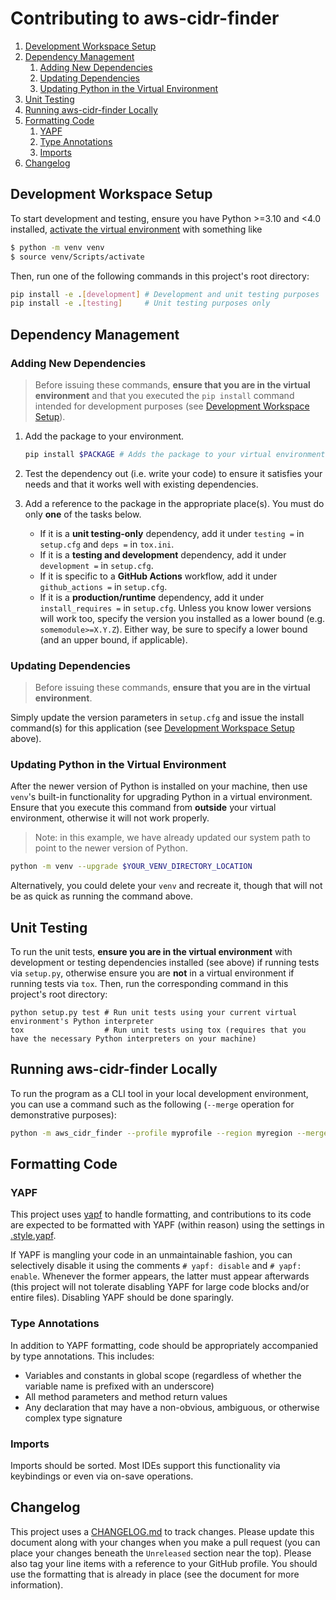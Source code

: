 # Contributing to aws-cidr-finder

1. [Development Workspace Setup](#development-workspace-setup)
2. [Dependency Management](#dependency-management)
   1. [Adding New Dependencies](#adding-new-dependencies)
   2. [Updating Dependencies](#updating-dependencies)
   3. [Updating Python in the Virtual Environment](#updating-python-in-the-virtual-environment)
4. [Unit Testing](#unit-testing)
5. [Running aws-cidr-finder Locally](#running-aws-cidr-finder-locally)
6. [Formatting Code](#formatting-code)
   1. [YAPF](#yapf)
   2. [Type Annotations](#type-annotations)
   3. [Imports](#imports)
7. [Changelog](#changelog)

## Development Workspace Setup

To start development and testing, ensure you have Python >=3.10 and <4.0 installed,
[activate the virtual environment](https://docs.python.org/3/tutorial/venv.html#creating-virtual-environments)
with something like

```bash
$ python -m venv venv
$ source venv/Scripts/activate
```

Then, run one of the following commands in this project's root directory:

```bash
pip install -e .[development] # Development and unit testing purposes
pip install -e .[testing]     # Unit testing purposes only
```

## Dependency Management

### Adding New Dependencies

>Before issuing these commands, **ensure that you are in the virtual environment** and that you
>executed the `pip install` command intended for development purposes (see
>[Development Workspace Setup](#development-workspace-setup)).

1. Add the package to your environment.
    ```bash
    pip install $PACKAGE # Adds the package to your virtual environment
    ```

2. Test the dependency out (i.e. write your code) to ensure it satisfies your needs and that it
   works well with existing dependencies.

3. Add a reference to the package in the appropriate place(s). You must do only **one** of the tasks
   below.
   * If it is a **unit testing-only** dependency, add it under `testing =` in `setup.cfg` and
     `deps =` in `tox.ini`.
   * If it is a **testing and development** dependency, add it under `development =` in
     `setup.cfg`.
   * If it is specific to a **GitHub Actions** workflow, add it under `github_actions =` in
     `setup.cfg`.
   * If it is a **production/runtime** dependency, add it under `install_requires =` in
     `setup.cfg`. Unless you know lower versions will work too, specify the version you installed
     as a lower bound (e.g. `somemodule>=X.Y.Z`). Either way, be sure to specify a lower bound (and
     an upper bound, if applicable).

### Updating Dependencies

>Before issuing these commands, **ensure that you are in the virtual environment**.

Simply update the version parameters in `setup.cfg` and issue the install command(s) for this
application (see [Development Workspace Setup](#development-workspace-setup) above).

### Updating Python in the Virtual Environment

After the newer version of Python is installed on your machine, then use `venv`'s built-in
functionality for upgrading Python in a virtual environment. Ensure that you execute this command
from **outside** your virtual environment, otherwise it will not work properly.

>Note: in this example, we have already updated our system path to point to the newer version of
>Python.

```bash
python -m venv --upgrade $YOUR_VENV_DIRECTORY_LOCATION
```

Alternatively, you could delete your `venv` and recreate it, though that will not be as quick as
running the command above.

## Unit Testing

To run the unit tests, **ensure you are in the virtual environment** with development or testing
dependencies installed (see above) if running tests via `setup.py`, otherwise ensure you are **not**
in a virtual environment if running tests via `tox`. Then, run the corresponding command in this
project's root directory:

```properties
python setup.py test # Run unit tests using your current virtual environment's Python interpreter
tox                  # Run unit tests using tox (requires that you have the necessary Python interpreters on your machine)
```

## Running aws-cidr-finder Locally

To run the program as a CLI tool in your local development environment, you can use a command such
as the following (`--merge` operation for demonstrative purposes):

```bash
python -m aws_cidr_finder --profile myprofile --region myregion --merge
```

## Formatting Code

### YAPF

This project uses [yapf](https://github.com/google/yapf) to handle formatting, and contributions to
its code are expected to be formatted with YAPF (within reason) using the settings in
[.style.yapf](.style.yapf).

If YAPF is mangling your code in an unmaintainable fashion, you can selectively disable it using the
comments `# yapf: disable` and `# yapf: enable`. Whenever the former appears, the latter must appear
afterwards (this project will not tolerate disabling YAPF for large code blocks and/or entire
files). Disabling YAPF should be done sparingly.

### Type Annotations

In addition to YAPF formatting, code should be appropriately accompanied by type annotations. This
includes:
* Variables and constants in global scope (regardless of whether the variable name is prefixed with
  an underscore)
* All method parameters and method return values
* Any declaration that may have a non-obvious, ambiguous, or otherwise complex type signature

### Imports

Imports should be sorted. Most IDEs support this functionality via keybindings or even via on-save
operations.

## Changelog

This project uses a [CHANGELOG.md](CHANGELOG.md) to track changes. Please update this document along
with your changes when you make a pull request (you can place your changes beneath the `Unreleased`
section near the top). Please also tag your line items with a reference to your GitHub profile. You
should use the formatting that is already in place (see the document for more information).
